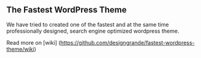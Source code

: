 ## The Fastest WordPress Theme

We have tried to created one of the fastest and at the same time professionally designed, search engine optimized wordpress theme.

Read more on [wiki] (https://github.com/designgrande/fastest-wordpress-theme/wiki)
